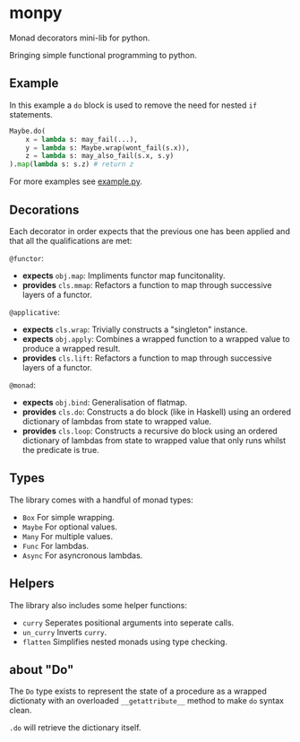 # monpy
Monad decorators mini-lib for python.

Bringing simple functional programming to python.

## Example
In this example a `do` block is used to remove the need for nested `if` statements.
```py
Maybe.do(
    x = lambda s: may_fail(...),
    y = lambda s: Maybe.wrap(wont_fail(s.x)),
    z = lambda s: may_also_fail(s.x, s.y)
).map(lambda s: s.z) # return z
```
For more examples see [example.py](./example.py).

## Decorations
Each decorator in order expects that the previous one has been applied and that all the qualifications are met:

`@functor`:
- **expects** `obj.map`: Impliments functor map funcitonality.
- **provides** `cls.mmap`: Refactors a function to map through successive layers of a functor.

`@applicative`:
- **expects** `cls.wrap`: Trivially constructs a "singleton" instance.
- **expects** `obj.apply`: Combines a wrapped function to a wrapped value to produce a wrapped result.
- **provides** `cls.lift`: Refactors a function to map through successive layers of a functor.

`@monad`:
- **expects** `obj.bind`: Generalisation of flatmap.
- **provides** `cls.do`: Constructs a do block (like in Haskell) using an ordered dictionary of lambdas from state to wrapped value.
- **provides** `cls.loop`: Constructs a recursive do block using an ordered dictionary of lambdas from state to wrapped value that only runs whilst the predicate is true.

## Types
The library comes with a handful of monad types:
- `Box` For simple wrapping.
- `Maybe` For optional values.
- `Many` For multiple values.
- `Func` For lambdas.
- `Async` For asyncronous lambdas.

## Helpers
The library also includes some helper functions:
- `curry` Seperates positional arguments into seperate calls.
- `un_curry` Inverts `curry`.
- `flatten` Simplifies nested monads using type checking.


## about "Do"
The `Do` type exists to represent the state of a procedure as a wrapped dictionaty with an overloaded `__getattribute__` method to make `do` syntax clean.

`.do` will retrieve the dictionary itself.
